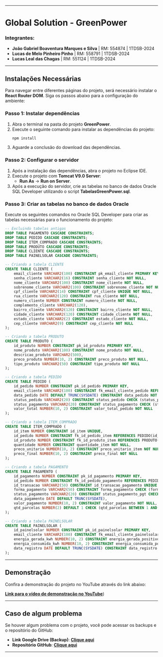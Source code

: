 
---

# Global Solution - GreenPower

### Integrantes:
- **João Gabriel Boaventura Marques e Silva** | RM: 554874 | 1TDSB-2024
- **Lucas de Melo Pinheiro Pinho** | RM: 558791 | 1TDSB-2024
- **Lucas Leal das Chagas** | RM: 551124 | 1TDSB-2024

---

## Instalações Necessárias

Para navegar entre diferentes páginas do projeto, será necessário instalar o **React Router DOM**. Siga os passos abaixo para a configuração do ambiente:

### Passo 1: Instalar dependências

1. Abra o terminal na pasta do projeto **GreenPower**.
2. Execute o seguinte comando para instalar as dependências do projeto:
   ```bash
   npm install
   ```
3. Aguarde a conclusão do download das dependências.

### Passo 2: Configurar o servidor

1. Após a instalação das dependências, abra o projeto no Eclipse IDE.
2. Execute o projeto com **Tomcat V9.0 Server**:
   - **Run As** → **Run on Server**.
3. Após a execução do servidor, crie as tabelas no banco de dados Oracle SQL Developer utilizando o script **TabelasGreenPower.sql**.

### Passo 3: Criar as tabelas no banco de dados Oracle

Execute os seguintes comandos no Oracle SQL Developer para criar as tabelas necessárias para o funcionamento do projeto:

```sql
-- Excluindo tabelas antigas
DROP TABLE PAGAMENTO CASCADE CONSTRAINTS;
DROP TABLE PEDIDO CASCADE CONSTRAINTS;
DROP TABLE ITEM_COMPRADO CASCADE CONSTRAINTS;
DROP TABLE PRODUTO CASCADE CONSTRAINTS;
DROP TABLE CLIENTE CASCADE CONSTRAINTS;
DROP TABLE PAINELSOLAR CASCADE CONSTRAINTS;

-- Criando a tabela CLIENTE
CREATE TABLE CLIENTE (
    email_cliente VARCHAR2(100) CONSTRAINT pk_email_cliente PRIMARY KEY,
    senha_cliente VARCHAR2(16) CONSTRAINT senha_cliente NOT NULL,
    nome_cliente VARCHAR2(100) CONSTRAINT nome_cliente NOT NULL,
    sobrenome_cliente VARCHAR2(100) CONSTRAINT sobrenome_cliente NOT NULL,
    cpf_cliente VARCHAR2(14) CONSTRAINT cpf_cliente UNIQUE NOT NULL,
    rua_cliente VARCHAR2(120) CONSTRAINT rua_cliente NOT NULL,
    numero_cliente NUMBER CONSTRAINT numero_cliente NOT NULL,
    complemento_cliente VARCHAR2(120),
    bairro_cliente VARCHAR2(120) CONSTRAINT bairro_cliente NOT NULL,
    cidade_cliente VARCHAR2(120) CONSTRAINT cidade_cliente NOT NULL,
    estado_cliente VARCHAR2(2) CONSTRAINT estado_cliente NOT NULL,
    cep_cliente VARCHAR2(9) CONSTRAINT cep_cliente NOT NULL
);

-- Criando a tabela PRODUTO
CREATE TABLE PRODUTO (
    id_produto NUMBER CONSTRAINT pk_id_produto PRIMARY KEY,
    nome_produto VARCHAR2(100) CONSTRAINT nome_produto NOT NULL,
    descricao_produto VARCHAR2(500),
    preco_produto NUMBER(10, 2) CONSTRAINT preco_produto NOT NULL,
    tipo_produto VARCHAR2(50) CONSTRAINT tipo_produto NOT NULL
);

-- Criando a tabela PEDIDO
CREATE TABLE PEDIDO (
    id_pedido NUMBER CONSTRAINT pk_id_pedido PRIMARY KEY,
    email_cliente VARCHAR2(100) CONSTRAINT fk_email_cliente_pedido REFERENCES CLIENTE(email_cliente),
    data_pedido DATE DEFAULT TRUNC(SYSDATE) CONSTRAINT data_pedido NOT NULL,
    status_pedido VARCHAR2(20) CONSTRAINT status_pedido CHECK (status_pedido IN ('Novo', 'Em Andamento', 'Enviado', 'Entregue', 'Cancelado')),
    status_pagamento VARCHAR2(20) CONSTRAINT status_pagamento CHECK (status_pagamento IN ('Pendente', 'Concluído', 'Cancelado')),
    valor_total NUMBER(10, 2) CONSTRAINT valor_total_pedido NOT NULL
);

-- Criando a tabela ITEM_COMPRADO
CREATE TABLE ITEM_COMPRADO (
    id_item NUMBER CONSTRAINT id_item UNIQUE,
    id_pedido NUMBER CONSTRAINT fk_id_pedido_item REFERENCES PEDIDO(id_pedido),
    id_produto NUMBER CONSTRAINT fk_id_produto_item REFERENCES PRODUTO(id_produto),
    quantidade NUMBER CONSTRAINT quantidade_item NOT NULL,
    preco_unitario NUMBER(10, 2) CONSTRAINT preco_unitario_item NOT NULL,
    preco_final NUMBER(10, 2) CONSTRAINT preco_final NOT NULL
);

-- Criando a tabela PAGAMENTO
CREATE TABLE PAGAMENTO (
    id_pagamento NUMBER CONSTRAINT pk_id_pagamento PRIMARY KEY,
    id_pedido NUMBER CONSTRAINT fk_id_pedido_pagamento REFERENCES PEDIDO(id_pedido),
    id_transacao VARCHAR2(50) CONSTRAINT id_transacao_pagamento UNIQUE NOT NULL,
    forma_pagamento VARCHAR2(50) CONSTRAINT forma_pagamento CHECK (forma_pagamento IN ('Cartão', 'PIX', 'Boleto')) NOT NULL,
    status_pagamento VARCHAR2(20) CONSTRAINT status_pagamento_pgt CHECK (status_pagamento IN ('Pendente', 'Concluído', 'Cancelado')),
    data_pagamento DATE DEFAULT TRUNC(SYSDATE),
    valor_pagamento NUMBER(10, 2) CONSTRAINT valor_pagamento NOT NULL,
    qtd_parcelas NUMBER(2) DEFAULT 1 CHECK (qtd_parcelas BETWEEN 1 AND 10)
);

-- Criando a tabela PAINELSOLAR
CREATE TABLE PAINELSOLAR (
    id_painelsolar NUMBER CONSTRAINT pk_id_painelsolar PRIMARY KEY,
    email_cliente VARCHAR2(100) CONSTRAINT fk_email_cliente_painelsolar REFERENCES CLIENTE(email_cliente),
    energia_gerada_kwh NUMBER(10, 2) CONSTRAINT energia_gerada_positivo CHECK (energia_gerada_kwh >= 0),
    energia_consumida_kwh NUMBER(10, 2) CONSTRAINT energia_consumida_positivo CHECK (energia_consumida_kwh >= 0),
    data_registro DATE DEFAULT TRUNC(SYSDATE) CONSTRAINT data_registro NOT NULL
);
```

---

## Demonstração

Confira a demonstração do projeto no YouTube através do link abaixo:

[**Link para o vídeo de demonstração no YouTube**](https://youtu.be/niic5dHiktg))

---

## Caso de algum problema

Se houver algum problema com o projeto, você pode acessar os backups e o repositório do GitHub:

- **Link Google Drive (Backup)**: [**Clique aqui**](https://drive.google.com/drive/folders/12_xYJp66dD9F4ibRhHT09Iw9VJC6FO57?usp=sharing)
- **Repositório GitHub**: [**Clique aqui**](https://github.com/thejaobiell/GS_Frontend2)

---
